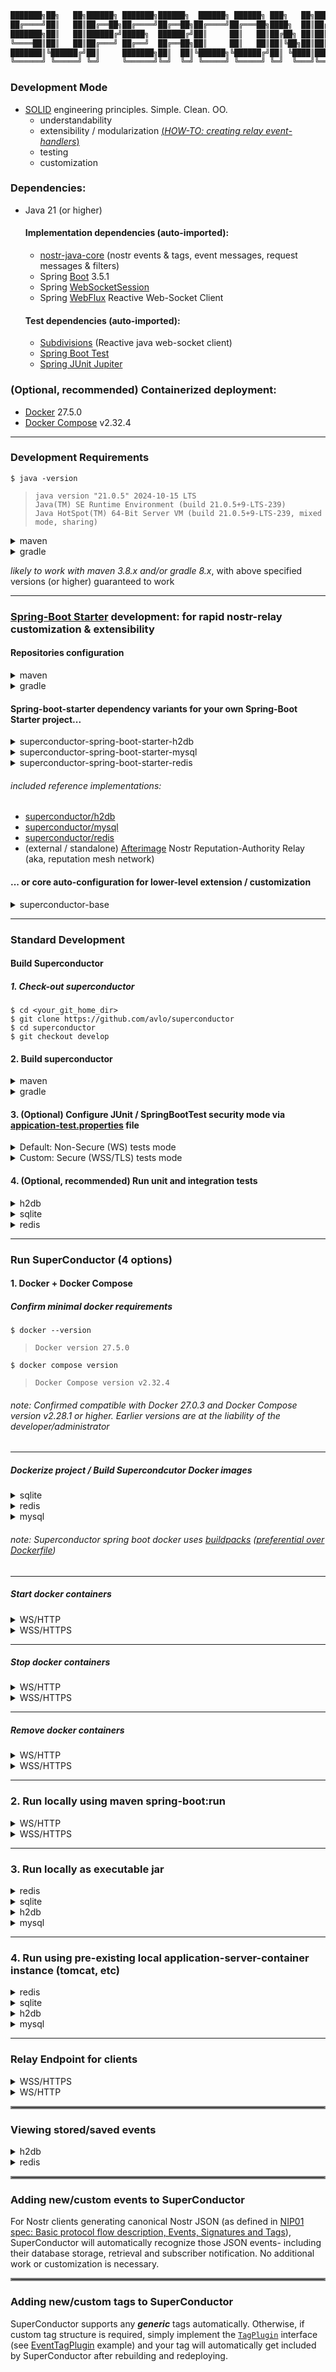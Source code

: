 ```java
███████╗██╗   ██╗██████╗ ███████╗██████╗  ██████╗ ██████╗ ███╗   ██╗██████╗ ██╗   ██╗ ██████╗████████╗ ██████╗ ██████╗
██╔════╝██║   ██║██╔══██╗██╔════╝██╔══██╗██╔════╝██╔═══██╗████╗  ██║██╔══██╗██║   ██║██╔════╝╚══██╔══╝██╔═══██╗██╔══██╗
███████╗██║   ██║██████╔╝█████╗  ██████╔╝██║     ██║   ██║██╔██╗ ██║██║  ██║██║   ██║██║        ██║   ██║   ██║██████╔╝
╚════██║██║   ██║██╔═══╝ ██╔══╝  ██╔══██╗██║     ██║   ██║██║╚██╗██║██║  ██║██║   ██║██║        ██║   ██║   ██║██╔══██╗
███████║╚██████╔╝██║     ███████╗██║  ██║╚██████╗╚██████╔╝██║ ╚████║██████╔╝╚██████╔╝╚██████╗   ██║   ╚██████╔╝██║  ██║
╚══════╝ ╚═════╝ ╚═╝     ╚══════╝╚═╝  ╚═╝ ╚═════╝ ╚═════╝ ╚═╝  ╚═══╝╚═════╝  ╚═════╝  ╚═════╝   ╚═╝    ╚═════╝ ╚═╝  ╚═╝
```

### Development Mode

- [SOLID](https://www.digitalocean.com/community/conceptual-articles/s-o-l-i-d-the-first-five-principles-of-object-oriented-design) engineering principles.  Simple.  Clean.  OO.
  - understandability
  - extensibility / modularization [(_HOW-TO: creating relay event-handlers_)](#adding-newcustom-events-to-superconductor)
  - testing
  - customization


### Dependencies:
- Java 21 (or higher)
  
  #### Implementation dependencies (auto-imported):
  - [nostr-java-core](https://github.com/avlo/nostr-java-core) (nostr events & tags, event messages, request messages & filters)
  - Spring [Boot](https://spring.io/projects/spring-boot) 3.5.1
  - Spring [WebSocketSession](https://docs.spring.io/spring-session/reference/guides/boot-websocket.html)
  - Spring [WebFlux](https://docs.spring.io/spring-framework/reference/web/webflux.html) Reactive Web-Socket Client
  #### Test dependencies (auto-imported):
  - [Subdivisions](https://github.com/avlo/subdivisions) (Reactive java web-socket client)
  - [Spring Boot Test](https://docs.spring.io/spring-boot/reference/testing/spring-boot-applications.html)
  - [Spring JUnit Jupiter](https://docs.spring.io/spring-framework/reference/testing/annotations/integration-junit-jupiter.html)

### (Optional, recommended) Containerized deployment:
- [Docker](https://hub.docker.com/_/docker) 27.5.0
- [Docker Compose](https://docs.docker.com/compose/install/) v2.32.4

----

### Development Requirements

    $ java -version

>     java version "21.0.5" 2024-10-15 LTS
>     Java(TM) SE Runtime Environment (build 21.0.5+9-LTS-239)
>     Java HotSpot(TM) 64-Bit Server VM (build 21.0.5+9-LTS-239, mixed mode, sharing)

<details><summary>maven</summary>
    <blockquote>

###### (unix)

```bash
$ ./mvnw -version

Apache Maven 3.9.9 (8e8579a9e76f7d015ee5ec7bfcdc97d260186937)
Java version: 21.0.5, vendor: Oracle Corporation
```

###### (windows)

```bash
$ ./mvnw.cmd -version

Apache Maven 3.9.9 (8e8579a9e76f7d015ee5ec7bfcdc97d260186937)
Java version: 21.0.5, vendor: Oracle Corporation
``` 

</blockquote>
</details>

<details><summary>gradle</summary>
    <blockquote>

###### (unix)

```bash
$ ./gradlew -version
------------------------------------------------------------
Gradle 8.13
------------------------------------------------------------
```

###### (windows)

```bash
$ ./gradlew.bat -version
------------------------------------------------------------
Gradle 8.13
------------------------------------------------------------
```

</blockquote>
</details>

_likely to work with maven 3.8.x and/or gradle 8.x_, with above specified versions (or higher) guaranteed to work 

----

### [Spring-Boot Starter](https://docs.spring.io/spring-boot/tutorial/first-application/index.html) development: for rapid nostr-relay customization & extensibility

#### Repositories configuration

<details><summary>maven</summary>

###### ~/.m2/settings.xml (typically)

```xml
<repositories>
  <repository>
    <id>github-superconductor</id>
    <url>https://maven.pkg.github.com/avlo/superconductor</url>
  </repository>
</repositories>
...
...
</servers>
  <server>
    <id>github-superconductor</id>
    <username>YOUR_GITHUB_USERNAME</username>
    <password>YOUR_GITHUB_ACCESS_TOKEN/PASSWORD</password>
  </server>
</servers>
```
</details>

<details><summary>gradle</summary>

###### build.gradle (typically)

```groovy
repositories {
    maven {
        url = uri("https://maven.pkg.github.com/avlo/superconductor")
    }
}
```
</details>

#### Spring-boot-starter dependency variants for your own Spring-Boot Starter project...

<details><summary>superconductor-spring-boot-starter-h2db</summary>
    <blockquote>
        <details><summary>maven</summary>
            <blockquote>

###### pom.xml
```xml
<dependency>
  <groupId>com.prosilion.superconductor</groupId>
  <artifactId>superconductor-spring-boot-starter-h2db</artifactId>
  <version>1.16.0</version>
</dependency>
```
</blockquote>            
        </details>
    </blockquote>
    <blockquote>
        <details><summary>gradle</summary>
            <blockquote>

###### build.gradle
```groovy
implementation 'com.prosilion.superconductor:superconductor-spring-boot-starter-h2db:' + 1.16.0
```
</blockquote>            
        </details>
    </blockquote>
</details>
<details><summary>superconductor-spring-boot-starter-mysql</summary>
    <blockquote>
        <details><summary>maven</summary>
            <blockquote>

###### pom.xml
```xml
<dependency>
  <groupId>com.prosilion.superconductor</groupId>
  <artifactId>superconductor-spring-boot-starter-mysql</artifactId>
  <version>1.16.0</version>
</dependency>
```
</blockquote>            
        </details>
    </blockquote>
    <blockquote>
        <details><summary>gradle</summary>
            <blockquote>

###### build.gradle
```groovy
implementation 'com.prosilion.superconductor:superconductor-spring-boot-starter-mysql:' + 1.16.0
```
</blockquote>            
        </details>
    </blockquote>
</details>
<details><summary>superconductor-spring-boot-starter-redis</summary>
    <blockquote>
        <details><summary>maven</summary>
            <blockquote>

###### pom.xml
```xml
<dependency>
  <groupId>com.prosilion.superconductor</groupId>
  <artifactId>superconductor-spring-boot-starter-redis</artifactId>
  <version>1.16.0</version>
</dependency>
```
</blockquote>            
        </details>
    </blockquote>
    <blockquote>
        <details><summary>gradle</summary>
            <blockquote>

###### build.gradle
```groovy
implementation 'com.prosilion.superconductor:superconductor-spring-boot-starter-redis:' + 1.16.0
```
</blockquote>            
        </details>
    </blockquote>
</details>

###### included reference implementations:
- [superconductor/h2db](superconductor/h2db)
- [superconductor/mysql](superconductor/mysql)
- [superconductor/redis](superconductor/redis)
- (external / standalone) [Afterimage](https://github.com/avlo/afterimage) Nostr Reputation-Authority Relay (aka, reputation mesh network)

#### ... or core auto-configuration for lower-level extension / customization

<details><summary>superconductor-base</summary>
    <blockquote>
        <details><summary>maven</summary>
            <blockquote>

###### pom.xml
```xml
<dependency>
  <groupId>com.prosilion.superconductor</groupId>
  <artifactId>superconductor-base</artifactId>
  <version>1.16.0</version>
</dependency>
```
</blockquote>            
        </details>
    </blockquote>
    <blockquote>
        <details><summary>gradle</summary>
            <blockquote>

###### build.gradle
```groovy
implementation 'com.prosilion.superconductor:superconductor-base:' + 1.16.0
```
</blockquote>            
        </details>
    </blockquote>
</details>

----

### Standard Development
#### Build Superconductor 
##### 1. Check-out superconductor

    $ cd <your_git_home_dir>
    $ git clone https://github.com/avlo/superconductor
    $ cd superconductor
    $ git checkout develop

#### 2.  Build superconductor
<details>
  <summary>maven</summary>  

      $ cd <your_git_home_dir>
      $ cd superconductor

    (unix)
      $ ./mvnw clean compile

    (windows)
      $ ./mvnw.cmd clean compile
</details>

<details>
  <summary>gradle</summary>

      $ cd <your_git_home_dir>
      $ cd superconductor

    (unix)
      $ ./gradlew clean build

    (windows)
      $ ./gradlew.bat clean build
</details>

#### 3. (Optional) Configure JUnit / SpringBootTest security mode via [appication-test.properties](src/test/resources/application-test.properties) file
<details>
  <summary>Default: Non-Secure (WS) tests mode</summary>

    # ws autoconfigure
    # security test (ws) disabled ('false') by default.
    server.ssl.enabled=false                                           <--------  "false" for ws/non-secure
    # ...
    superconductor.relay.url=ws://localhost:5555                       <--------  "ws" protocol for ws/non-secure
</details>
<details>
  <summary>Custom: Secure (WSS/TLS) tests mode</summary>

    # wss autoconfigure
    # to enable secure tests (wss), change below value to 'true' and...
    server.ssl.enabled=true                                            <--------  "true" for wss/secure
    # ...also for secure (wss), change below value to 'wss'...
    superconductor.relay.url=wss://localhost:5555                      <--------  "wss" protocol for wss/secure

Configure SuperConductor run-time security, 3 options:

| SecurityLevel | Specification                                                        | Details                                                                                                                                                                                                                                                                                                                                                                                 |
  |---------------|----------------------------------------------------------------------|-----------------------------------------------------------------------------------------------------------------------------------------------------------------------------------------------------------------------------------------------------------------------------------------------------------------------------------------------------------------------------------------|
| Highest       | SSL Certificate WSS/HTTPS<br>(industry standard secure encrypted)    | 1. [Obtain](https://www.websitebuilderexpert.com/building-websites/how-to-get-an-ssl-certificate/) an SSL certificate.<br>2. [Install](https://www.baeldung.com/java-import-cer-certificate-into-keystore) the certificate<br>3. Enable [SSL configuration options](src/main/resources/application-local_wss.properties?plain=1#L6,8,L11-L15) in application-local_wss/dev_wss.properties file. |
| Medium        | Self-Signed Certificate WSS/HTTPS (locally created secure encrypted) | 1. Create a [Self-Signed Certificate](https://www.baeldung.com/openssl-self-signed-cert).<br>2. [Install](https://www.baeldung.com/java-import-cer-certificate-into-keystore) the certificate<br>3. Enable [SSL configuration options](src/main/resources/application-local_wss.properties?plain=1#L6,8,L11-L15) in application-local_wss/dev_wss.properties file.                      |
| None/Default  | WS/HTTP<br>non-secure / non-encrypted                                | Security-related configuration(s) not required                                                                                                                                                                                                                                                                                                                                          |  

</details>

#### 4. (Optional, recommended) Run unit and integration tests

<details><summary>h2db</summary>
    <blockquote>
        <details><summary>maven</summary>
            <blockquote>
                <details><summary>unix</summary>
                    <blockquote>
<blockquote>

```bash
$ ./mvnw verify -f superconductor/h2db/pom.xml
```
</blockquote>
                    </blockquote>
                </details>
                <details><summary>windows</summary>
                    <blockquote>
<blockquote>

```bash
$ ./mvnw.cmd verify -f superconductor/h2db/pom.xml
```
</blockquote>
                    </blockquote>
                </details>
            </blockquote>
        </details>
        <details><summary>gradle</summary>
            <blockquote>
                <details><summary>unix</summary>
                    <blockquote>
<blockquote>

```bash
$ ./gradlew :superconductor-app-h2db:test :superconductor-app-h2db:check --rerun-tasks
```
</blockquote>
                    </blockquote>
                </details>
                <details><summary>windows</summary>
                    <blockquote>
<blockquote>

```bash
$ ./gradlew.bat :superconductor-app-h2db:test :superconductor-app-h2db:check --rerun-tasks
```
</blockquote>
                    </blockquote>
                </details>
            </blockquote>
        </details>
    </blockquote>
</details>
<details><summary>sqlite</summary>
    <blockquote>
        <details><summary>maven</summary>
            <blockquote>
                <details><summary>unix</summary>
                    <blockquote>
<blockquote>

```bash
$ ./mvnw verify -f superconductor/sqlite/pom.xml
```
</blockquote>
                    </blockquote>
                </details>
                <details><summary>windows</summary>
                    <blockquote>
<blockquote>

```bash
$ ./mvnw.cmd verify -f superconductor/sqlite/pom.xml
```
</blockquote>
                    </blockquote>
                </details>
            </blockquote>
        </details>
        <details><summary>gradle</summary>
            <blockquote>
                <details><summary>unix</summary>
                    <blockquote>
<blockquote>

```bash
$ ./gradlew :superconductor-app-sqlite:test :superconductor-app-sqlite:check --rerun-tasks
```
</blockquote>
                    </blockquote>
                </details>
                <details><summary>windows</summary>
                    <blockquote>
<blockquote>

```bash
$ ./gradlew.bat :superconductor-app-sqlite:test :superconductor-app-sqlite:check --rerun-tasks
```
</blockquote>
                    </blockquote>
                </details>
            </blockquote>
        </details>
    </blockquote>
</details>
<details><summary>redis</summary>
    <blockquote>
        <details><summary>maven</summary>
            <blockquote>
                <details><summary>unix</summary>
                    <blockquote>
                        <blockquote>

###### (redis tests require a redis docker image)
```bash
$ ./mvnw -N wrapper:wrapper
$ ./mvnw spring-boot:build-image -f superconductor/redis/pom.xml -Pdev_ws -Dmaven.test.skip=true
```
</blockquote>

<blockquote>

###### (start redis docker container)
```bash
$ docker compose -f superconductor/redis/docker-compose-local_ws.yml up
```
</blockquote>
<blockquote>

###### (run tests)
```bash
$ ./mvnw verify -f superconductor/redis/pom.xml
```
</blockquote>

<blockquote>

###### (stop redis docker container)
```bash
$ docker compose -f superconductor/redis/docker-compose-local_ws.yml stop
```
</blockquote>
                    </blockquote>
                </details>
                <details><summary>windows</summary>
                    <blockquote>
<blockquote>

###### (redis tests require a redis docker image)
```bash
$ ./mvnw.cmd -N wrapper:wrapper
$ ./mvnw.cmd spring-boot:build-image -f superconductor/redis/pom.xml -Pdev_ws -Dmaven.test.skip=true
```
</blockquote>
<blockquote>

###### (start redis docker container)
```bash
$ docker compose -f superconductor/redis/docker-compose-local_ws.yml up
```
</blockquote>
<blockquote>

###### (run tests)
```bash
$ ./mvnw.cmd verify -f superconductor/redis/pom.xml
```
</blockquote>

<blockquote>

###### (stop redis docker container)
```bash
$ docker compose -f superconductor/redis/docker-compose-local_ws.yml stop
```
</blockquote>
                    </blockquote>
                </details>
            </blockquote>
        </details>
        <details><summary>gradle</summary>
            <blockquote>
                <details><summary>unix</summary>
                    <blockquote>

###### (redis tests require a redis docker image)
```bash
$ ./mvnw -N wrapper:wrapper
$ ./mvnw spring-boot:build-image -f superconductor/redis/pom.xml -Pdev_ws -Dmaven.test.skip=true
```
</blockquote>
<blockquote>

###### (start redis docker container)
```bash
$ docker compose -f superconductor/redis/docker-compose-local_ws.yml up
```
</blockquote>
<blockquote>

###### (run tests)
```bash
$ ./gradlew :superconductor-app-redis:test :superconductor-app-redis:check --rerun-tasks
```
</blockquote>

<blockquote>

###### (stop redis docker container)
```bash
$ docker compose -f superconductor/redis/docker-compose-local_ws.yml stop
```
</blockquote>

</details>
                <details><summary>windows</summary>
                    <blockquote>

<blockquote>

###### (redis tests require a redis docker image)
```bash
$ ./mvnw.cmd -N wrapper:wrapper
$ ./mvnw.cmd spring-boot:build-image -f superconductor/redis/pom.xml -Pdev_ws -Dmaven.test.skip=true
```
</blockquote>
<blockquote>

###### (start redis docker container)
```bash
$ docker compose -f superconductor/redis/docker-compose-local_ws.yml up
```
</blockquote>
<blockquote>

###### (run tests)
```bash
$ ./gradlew.bat :superconductor-app-redis:test :superconductor-app-redis:check --rerun-tasks
```
</blockquote>

<blockquote>

###### (stop redis docker container)
```bash
$ docker compose -f superconductor/redis/docker-compose-local_ws.yml stop
```
</blockquote>
                    </blockquote>
                </details>
            </blockquote>
        </details>
    </blockquote>
</details>

----

### Run SuperConductor (4 options)

#### 1.  Docker + Docker Compose
##### Confirm minimal docker requirements
    $ docker --version
>     Docker version 27.5.0
    $ docker compose version
>     Docker Compose version v2.32.4

###### _note: Confirmed compatible with Docker 27.0.3 and Docker Compose version v2.28.1 or higher.  Earlier versions are at the liability of the developer/administrator_

----

##### Dockerize project / Build Supercondcutor Docker images

<details><summary>sqlite</summary>
    <blockquote>
        <details><summary>unix</summary>
            <blockquote>

    $ ./mvnw clean install -Dmaven.test.skip=true
    $ ./mvnw -N wrapper:wrapper
    $ ./mvnw spring-boot:build-image -f superconductor/sqlite/pom.xml -Pdev_ws -Dmaven.test.skip=true
</blockquote>
        </details>
        <details><summary>windows</summary>
            <blockquote>

    $ ./mvnw.cmd clean install -Dmaven.test.skip=true
    $ ./mvnw.cmd -N wrapper:wrapper
    $ ./mvnw.cmd spring-boot:build-image -f superconductor/sqlite/pom.xml -Pdev_ws -Dmaven.test.skip=true
</blockquote>
        </details>
    </blockquote>
</details>
<details><summary>redis</summary>
    <blockquote>
        <details><summary>unix</summary>
            <blockquote>

    $ ./mvnw clean install -Dmaven.test.skip=true
    $ ./mvnw -N wrapper:wrapper
    $ ./mvnw spring-boot:build-image -f superconductor/redis/pom.xml -Pdev_ws -Dmaven.test.skip=true
</blockquote>
        </details>
        <details><summary>windows</summary>
            <blockquote>

    $ ./mvnw.cmd clean install -Dmaven.test.skip=true
    $ ./mvnw.cmd -N wrapper:wrapper
    $ ./mvnw.cmd spring-boot:build-image -f superconductor/redis/pom.xml -Pdev_ws -Dmaven.test.skip=true
</blockquote>
        </details>
    </blockquote>
</details>

<details><summary>mysql</summary>
    <blockquote>
        <details><summary>unix</summary>
            <blockquote>

    $ ./mvnw clean install -Dmaven.test.skip=true
    $ ./mvnw -N wrapper:wrapper
    $ ./mvnw spring-boot:build-image -f superconductor/mysql/pom.xml -Pdev_ws -Dmaven.test.skip=true
</blockquote>
        </details>
        <details><summary>windows</summary>
            <blockquote>

    $ ./mvnw.cmd clean install -Dmaven.test.skip=true
    $ ./mvnw.cmd -N wrapper:wrapper
    $ ./mvnw.cmd spring-boot:build-image -f superconductor/mysql/pom.xml -Pdev_ws -Dmaven.test.skip=true
</blockquote>
        </details>
    </blockquote>
</details>

###### _note: Superconductor spring boot docker uses [buildpacks](https://buildpacks.io/) ([preferential over Dockerfile](https://reflectoring.io/spring-boot-docker/))_

----

##### Start docker containers

<details><summary>WS/HTTP</summary>
    <blockquote>
        <details><summary>sqlite</summary>
            <blockquote>

###### run without logging:

    $ docker compose -f superconductor/sqlite/docker-compose-dev_ws.yml up 

###### run with container logging displayed to console:

    $ docker compose -f superconductor/sqlite/docker-compose-dev_ws.yml up --abort-on-container-failure --attach-dependencies

###### run with docker logging displayed to console:

    $ docker compose -f superconductor/sqlite/docker-compose-dev_ws.yml up -d && dcls | grep 'superconductor-app-sqlite' | awk '{print $1}' | xargs docker logs -f
</blockquote>
        </details>
        <details><summary>redis</summary>
            <blockquote>

###### run without logging:

    $ docker compose -f superconductor/redis/docker-compose-dev_ws.yml up 

###### run with container logging displayed to console:

    $ docker compose -f superconductor/redis/docker-compose-dev_ws.yml up --abort-on-container-failure --attach-dependencies

###### run with docker logging displayed to console:

    $ docker compose -f superconductor/redis/docker-compose-dev_ws.yml up -d && dcls | grep 'superconductor-app-redis' | awk '{print $1}' | xargs docker logs -f
</blockquote>
        </details>
        <details><summary>mysql</summary>
            <blockquote>

###### run without logging:

    $ docker compose -f superconductor/mysql/docker-compose-dev_ws.yml up 

###### run with container logging displayed to console:

    $ docker compose -f superconductor/mysql/docker-compose-dev_ws.yml up --abort-on-container-failure --attach-dependencies

###### run with docker logging displayed to console:

    $ docker compose -f superconductor/mysql/docker-compose-dev_ws.yml up -d && dcls | grep 'superconductor-app-mysql' | awk '{print $1}' | xargs docker logs -f

</blockquote>
        </details>
    </blockquote>
</details>

<details><summary>WSS/HTTPS</summary>
    <blockquote>

###### (*optionally edit [superconductor/docker-compose-dev_wss.yml](superconductor/docker-compose-dev_wss.yml?plain=1#L10,L32,L36-L37) parameters as applicable.*)
</blockquote>
    <blockquote>
        <details><summary>sqlite</summary>
            <blockquote>

###### run without logging:

    $ docker compose -f superconductor/sqlite/docker-compose-dev_wss.yml up 

###### run with container logging displayed to console:

    $ docker compose -f superconductor/sqlite/docker-compose-dev_wss.yml up --abort-on-container-failure --attach-dependencies

###### run with docker logging displayed to console:

    $ docker compose -f superconductor/sqlite/docker-compose-dev_wss.yml up -d && dcls | grep 'superconductor-app-sqlite' | awk '{print $1}' | xargs docker logs -f
</blockquote>
        </details>
        <details><summary>redis</summary>
            <blockquote>

###### run without logging:

    $ docker compose -f superconductor/redis/docker-compose-dev_wss.yml up 

###### run with container logging displayed to console:

    $ docker compose -f superconductor/redis/docker-compose-dev_wss.yml up --abort-on-container-failure --attach-dependencies

###### run with docker logging displayed to console:

    $ docker compose -f superconductor/redis/docker-compose-dev_wss.yml up -d && dcls | grep 'superconductor-app-redis' | awk '{print $1}' | xargs docker logs -f
</blockquote>
        </details>
        <details><summary>mysql</summary>
            <blockquote>

###### run without logging:

    $ docker compose -f superconductor/mysql/docker-compose-dev_wss.yml up 

###### run with container logging displayed to console:

    $ docker compose -f superconductor/mysql/docker-compose-dev_wss.yml up --abort-on-container-failure --attach-dependencies

###### run with docker logging displayed to console:

    $ docker compose -f superconductor/mysql/docker-compose-dev_wss.yml up -d && dcls | grep 'superconductor-app-mysql' | awk '{print $1}' | xargs docker logs -f

</blockquote>
        </details>
    </blockquote>
</details>

----

##### Stop docker containers

<details><summary>WS/HTTP</summary>
    <blockquote>
        <details><summary>sqlite</summary>
            <blockquote>

    $ docker compose -f superconductor/sqlite/docker-compose-dev_ws.yml stop 
</blockquote>
        </details>
        <details><summary>redis</summary>
            <blockquote>

    $ docker compose -f superconductor/redis/docker-compose-dev_ws.yml stop 
</blockquote>
        </details>
        <details><summary>mysql</summary>
            <blockquote>

    $ docker compose -f superconductor/mysql/docker-compose-dev_ws.yml stop 
</blockquote>
        </details>
    </blockquote>
</details>

<details><summary>WSS/HTTPS</summary>
    <blockquote>
        <details><summary>sqlite</summary>
            <blockquote>

    $ docker compose -f superconductor/sqlite/docker-compose-dev_wss.yml stop 
</blockquote>
        </details>
        <details><summary>redis</summary>
            <blockquote>

    $ docker compose -f superconductor/redis/docker-compose-dev_wss.yml stop 
</blockquote>
        </details>
        <details><summary>mysql</summary>
            <blockquote>

    $ docker compose -f superconductor/mysql/docker-compose-dev_wss.yml stop 
</blockquote>
        </details>
    </blockquote>
</details>

----  

##### Remove docker containers

<details><summary>WS/HTTP</summary>
    <blockquote>
        <details><summary>sqlite</summary>
            <blockquote>

    $ docker compose -f superconductor/sqlite/docker-compose-dev_ws.yml down --remove-orphans
</blockquote>
        </details>
        <details><summary>redis</summary>
            <blockquote>

    $ docker compose -f superconductor/redis/docker-compose-dev_ws.yml down --remove-orphans
</blockquote>
        </details>
        <details><summary>mysql</summary>
            <blockquote>

    $ docker compose -f superconductor/mysql/docker-compose-dev_ws.yml down --remove-orphans

</blockquote>
        </details>
    </blockquote>
</details>

<details><summary>WSS/HTTPS</summary>
    <blockquote>
        <details><summary>sqlite</summary>
            <blockquote>

    $ docker compose -f superconductor/sqlite/docker-compose-dev_wss.yml down --remove-orphans
</blockquote>
        </details>
        <details><summary>redis</summary>
            <blockquote>

    $ docker compose -f superconductor/redis/docker-compose-dev_wss.yml down --remove-orphans
</blockquote>
        </details>
        <details><summary>mysql</summary>
            <blockquote>

    $ docker compose -f superconductor/mysql/docker-compose-dev_wss.yml down --remove-orphans

</blockquote>
        </details>
    </blockquote>
</details>  

----

### 2.  Run locally using maven spring-boot:run

<details><summary>WS/HTTP</summary>
    <blockquote>
        <details><summary>sqlite</summary>
            <blockquote>
                <details><summary>maven</summary>
                    <blockquote>
                        <details><summary>unix</summary>
                            <blockquote>

<blockquote>

```bash
$ ./mvnw spring-boot:run -f superconductor/sqlite/pom.xml -P local_ws -Dspring-boot.run.arguments="--server.port=5555 --superconductor.relay.url=ws://localhost:5555"
```
</blockquote>
</blockquote>
                        </details>
                        <details><summary>windows</summary>
                            <blockquote>

<blockquote>

```bash
$ ./mvnw.cmd spring-boot:run -f superconductor/sqlite/pom.xml -P local_ws -Dspring-boot.run.arguments="--server.port=5555 --superconductor.relay.url=ws://localhost:5555"
```
</blockquote>
</blockquote>
                        </details>
                    </blockquote>
                </details>
                <details><summary>gradle</summary>
                    <blockquote>
                        <details><summary>unix</summary>
                            <blockquote>

<blockquote>

```bash
$ ./gradlew superconductor-app-sqlite:bootRunLocalws -Pserver.port=5555 -Psuperconductor.relay.url=ws://localhost:5555
```
</blockquote>
</blockquote>
                        </details>
                        <details><summary>windows</summary>
                            <blockquote>

<blockquote>

```bash
$ ./gradlew.bat superconductor-app-sqlite:bootRunLocalws -Pserver.port=5555 -Psuperconductor.relay.url=ws://localhost:5555
```
</blockquote>
</blockquote>
                        </details>
                    </blockquote>
                </details>
            </blockquote>
        </details>
        <details><summary>h2db</summary>
            <blockquote>
                <details><summary>maven</summary>
                    <blockquote>
                        <details><summary>unix</summary>
                            <blockquote>

<blockquote>

```bash
$ ./mvnw spring-boot:run -f superconductor/h2db/pom.xml -P local_ws -Dspring-boot.run.arguments="--server.port=5555 --superconductor.relay.url=ws://localhost:5555"
```
</blockquote>
</blockquote>
                        </details>
                        <details><summary>windows</summary>
                            <blockquote>

<blockquote>

```bash
$ ./mvnw.cmd spring-boot:run -f superconductor/h2db/pom.xml -P local_ws -Dspring-boot.run.arguments="--server.port=5555 --superconductor.relay.url=ws://localhost:5555"
```
</blockquote>
</blockquote>
                        </details>
                    </blockquote>
                </details>
                <details><summary>gradle</summary>
                    <blockquote>
                        <details><summary>unix</summary>
                            <blockquote>

<blockquote>

```bash
$ ./gradlew superconductor-app-h2db:bootRunLocalws -Pserver.port=5555 -Psuperconductor.relay.url=ws://localhost:5555
```
</blockquote>
</blockquote>
                        </details>
                        <details><summary>windows</summary>
                            <blockquote>

<blockquote>

```bash
$ ./gradlew.bat superconductor-app-h2db:bootRunLocalws -Pserver.port=5555 -Psuperconductor.relay.url=ws://localhost:5555
```
</blockquote>
</blockquote>
                        </details>
                    </blockquote>
                </details>
            </blockquote>
        </details>
        <details><summary>redis</summary>
            <blockquote>
                <details><summary>maven</summary>
                    <blockquote>
                        <details><summary>unix</summary>
                            <blockquote>

<blockquote>

```bash
(start redis docker container)
$ docker compose -f superconductor/redis/docker-compose-local_ws.yml up -d && dcls | grep 'superconductor-db-redis-local' | awk '{print $1}' | xargs docker logs -f

(start superconductor redis)
$ ./mvnw spring-boot:run -f superconductor/redis/pom.xml -P local_ws -Dspring-boot.run.arguments="--server.port=5555 --superconductor.relay.url=ws://localhost:5555"

(stop redis docker container)
$ docker compose -f superconductor/redis/docker-compose-local_ws.yml stop && docker compose -f superconductor/redis/docker-compose-local_ws.yml down --remove-orphans
```
</blockquote>
</blockquote>
                        </details>
                        <details><summary>windows</summary>
                            <blockquote>

<blockquote>

```bash
(start redis docker container)
$ docker compose -f superconductor/redis/docker-compose-local_ws.yml up -d

(start superconductor redis)
$ ./mvnw.cmd spring-boot:run -f superconductor/redis/pom.xml -P local_ws -Dspring-boot.run.arguments="--server.port=5555 --superconductor.relay.url=ws://localhost:5555"

(stop redis docker container) 
$ docker compose -f superconductor/redis/docker-compose-local_ws.yml stop
$ docker compose -f superconductor/redis/docker-compose-local_ws.yml down --remove-orphans
```
</blockquote>
</blockquote>
                        </details>
                    </blockquote>
                </details>
                <details><summary>gradle</summary>
                    <blockquote>
                        <details><summary>unix</summary>
                            <blockquote>

<blockquote>

```bash
(start redis docker container)
$ docker compose -f superconductor/redis/docker-compose-local_ws.yml up -d && dcls | grep 'superconductor-db-redis-local' | awk '{print $1}' | xargs docker logs -f

(start superconductor redis)
$ ./gradlew superconductor-app-redis:bootRunLocalws -Pserver.port=5555 -Psuperconductor.relay.url=ws://localhost:5555

(stop redis docker container)
$ docker compose -f superconductor/redis/docker-compose-local_ws.yml stop && docker compose -f superconductor/redis/docker-compose-local_ws.yml down --remove-orphans
```
</blockquote>
</blockquote>
                        </details>
                        <details><summary>windows</summary>
                            <blockquote>

<blockquote>

```bash
(start redis docker container)
$ docker compose -f superconductor/redis/docker-compose-local_ws.yml up -d

(start superconductor redis)
$ ./gradlew.bat superconductor-app-redis:bootRunLocalws -Pserver.port=5555 -Psuperconductor.relay.url=ws://localhost:5555

(stop redis docker container) 
$ docker compose -f superconductor/redis/docker-compose-local_ws.yml stop
$ docker compose -f superconductor/redis/docker-compose-local_ws.yml down --remove-orphans
```
</blockquote>
</blockquote>
                        </details>
                    </blockquote>
                </details>
            </blockquote>
        </details>
    </blockquote>

###### _note: MySql does not have local mode, only dev (see above section [Start docker containers](#start-docker-containers))_
</details>

<details><summary>WSS/HTTPS</summary>
    <blockquote>
        <details><summary>h2db</summary>
            <blockquote>
                <details><summary>maven</summary>
                    <blockquote>
                        <details><summary>unix</summary>
                            <blockquote>

<blockquote>

```bash
$ ./mvnw spring-boot:run -f superconductor/h2db/pom.xml -P local_wss -Dspring-boot.run.arguments="--server.port=5555 --superconductor.relay.url=wss://localhost:5555"
```
</blockquote>
</blockquote>
                        </details>
                        <details><summary>windows</summary>
                            <blockquote>

<blockquote>

```bash
$ ./mvnw.cmd spring-boot:run -f superconductor/h2db/pom.xml -P local_wss -Dspring-boot.run.arguments="--server.port=5555 --superconductor.relay.url=wss://localhost:5555"
```
</blockquote>
</blockquote>
                        </details>
                    </blockquote>
                </details>
                <details><summary>gradle</summary>
                    <blockquote>
                        <details><summary>unix</summary>
                            <blockquote>

<blockquote>

```bash
$ ./gradlew superconductor-app-h2db:bootRunLocalWss -Pserver.port=5555 -Psuperconductor.relay.url=wss://localhost:5555
```
</blockquote>
</blockquote>
                        </details>
                        <details><summary>windows</summary>
                            <blockquote>

<blockquote>

```bash
$ ./gradlew.bat superconductor-app-h2db:bootRunLocalWss -Pserver.port=5555 -Psuperconductor.relay.url=wss://localhost:5555
```
</blockquote>
</blockquote>
                        </details>
                    </blockquote>
                </details>
            </blockquote>
        </details>
        <details><summary>redis</summary>
            <blockquote>
                <details><summary>maven</summary>
                    <blockquote>
                        <details><summary>unix</summary>
                            <blockquote>

<blockquote>

```bash
(start redis docker container)
$ docker compose -f superconductor/redis/docker-compose-local_wss.yml up -d && dcls | grep 'superconductor-redis' | awk '{print $1}' | xargs docker logs -f

(start superconductor redis)
$ ./mvnw spring-boot:run -f superconductor/redis/pom.xml -P local_wss -Dspring-boot.run.arguments="--server.port=5555 --superconductor.relay.url=wss://localhost:5555"

(stop redis docker container)
$ docker compose -f superconductor/redis/docker-compose-local_wss.yml stop && docker compose -f superconductor/redis/docker-compose-local_wss.yml down --remove-orphans
```
</blockquote>
</blockquote>
                        </details>
                        <details><summary>windows</summary>
                            <blockquote>

<blockquote>

```bash
(start redis docker container)
$ docker compose -f superconductor/redis/docker-compose-local_wss.yml up -d

(start superconductor redis)
$ ./mvnw.cmd spring-boot:run -f superconductor/redis/pom.xml -P local_wss -Dspring-boot.run.arguments="--server.port=5555 --superconductor.relay.url=wss://localhost:5555"

(stop redis docker container) 
$ docker compose -f superconductor/redis/docker-compose-local_wss.yml stop
$ docker compose -f superconductor/redis/docker-compose-local_wss.yml down --remove-orphans
```
</blockquote>
</blockquote>
                        </details>
                    </blockquote>
                </details>
                <details><summary>gradle</summary>
                    <blockquote>
                        <details><summary>unix</summary>
                            <blockquote>

<blockquote>

```bash
(start redis docker container)
$ docker compose -f superconductor/redis/docker-compose-local_wss.yml up -d && dcls | grep 'superconductor-redis' | awk '{print $1}' | xargs docker logs -f

(start superconductor redis)
$ ./gradlew superconductor-app-redis:bootRunLocalWss -Pserver.port=5555 -Psuperconductor.relay.url=wss://localhost:5555

(stop redis docker container)
$ docker compose -f superconductor/redis/docker-compose-local_wss.yml stop && docker compose -f superconductor/redis/docker-compose-local_wss.yml down --remove-orphans
```
</blockquote>
</blockquote>
                        </details>
                        <details><summary>windows</summary>
                            <blockquote>

<blockquote>

```bash
(start redis docker container)
$ docker compose -f superconductor/redis/docker-compose-local_wss.yml up -d && dcls | grep 'superconductor-redis' | awk '{print $1}' | xargs docker logs -f

(start superconductor redis)
$ ./gradlew.bat superconductor-app-redis:bootRunLocalWss -Pserver.port=5555 -Psuperconductor.relay.url=wss://localhost:5555

(stop redis docker container) 
$ docker compose -f superconductor/redis/docker-compose-local_wss.yml stop
$ docker compose -f superconductor/redis/docker-compose-local_wss.yml down --remove-orphans
```
</blockquote>
</blockquote>
                        </details>
                    </blockquote>
                </details>
            </blockquote>
        </details>
    </blockquote>

###### _note: MySql does not have local mode, only dev (see above section [Start docker containers](#start-docker-containers))_
</details>

----

### 3.  Run locally as executable jar

<details><summary>redis</summary>
    <blockquote>
        <details><summary>unix</summary>
            <blockquote>

###### first, start redis docker container as per section [2. Run locally using maven spring-boot:run](#2--run-locally-using-maven-spring-bootrun), then:
```bash
  $ cd <your_git_home_dir>/superconductor
  $ ./mvnw package spring-boot:repackage -f superconductor/redis/pom.xml -Plocal_ws -Dmaven.test.skip=true
  $ java -jar -Dspring.profiles.active=local_ws superconductor/redis/target/superconductor-app-redis-1.16.0.war
```
</blockquote>
        </details>
        <details><summary>microsoft</summary>
            <blockquote>

###### first, start redis docker container as per section [2. Run locally using maven spring-boot:run](#2--run-locally-using-maven-spring-bootrun), then:
```bash
  $ cd <your_git_home_dir>/superconductor
  $ ./mvnw.cmd package spring-boot:repackage -f superconductor/redis/pom.xml -Plocal_ws -Dmaven.test.skip=true
  $ java -jar -Dspring.profiles.active=local_ws superconductor/redis/target/superconductor-app-redis-1.16.0.war
```
</blockquote>
        </details>
    </blockquote>
</details>
<details><summary>sqlite</summary>
    <blockquote>
        <details><summary>unix</summary>
            <blockquote>

```bash
  $ cd <your_git_home_dir>/superconductor
  $ ./mvnw package spring-boot:repackage -f superconductor/sqlite/pom.xml -Plocal_ws -Dmaven.test.skip=true
  $ java -jar -Dspring.profiles.active=local_ws superconductor/sqlite/target/superconductor-app-sqlite-1.16.0.war
```
</blockquote>
        </details>
        <details><summary>microsoft</summary>
            <blockquote>

###### first, start sqlite docker container as per section [2. Run locally using maven spring-boot:run](#2--run-locally-using-maven-spring-bootrun), then:
```bash
  $ cd <your_git_home_dir>/superconductor
  $ ./mvnw.cmd package spring-boot:repackage -f superconductor/sqlite/pom.xml -Plocal_ws -Dmaven.test.skip=true
  $ java -jar -Dspring.profiles.active=local_ws superconductor/sqlite/target/superconductor-app-sqlite-1.16.0.war
```
</blockquote>
        </details>
    </blockquote>
</details>
<details><summary>h2db</summary>
    <blockquote>
        <details><summary>unix</summary>
            <blockquote>

```bash
  $ cd <your_git_home_dir>/superconductor
  $ ./mvnw package spring-boot:repackage -f superconductor/h2db/pom.xml -Plocal_ws -Dmaven.test.skip=true
  $ java -jar -Dspring.profiles.active=local_ws superconductor/h2db/target/superconductor-app-h2db-1.16.0.war
```
</blockquote>
        </details>
        <details><summary>microsoft</summary>
            <blockquote>

```bash
  $ cd <your_git_home_dir>/superconductor
  $ ./mvnw.cmd package spring-boot:repackage -f superconductor/h2db/pom.xml -Plocal_ws -Dmaven.test.skip=true
  $ java -jar -Dspring.profiles.active=local_ws superconductor/h2db/target/superconductor-app-h2db-1.16.0.war
```
</blockquote>
        </details>
    </blockquote>
</details>

<details><summary>mysql</summary>

###### _MySql does not have local mode, only dev (see above section [Start docker containers](#start-docker-containers))_
</details>

----

### 4.  Run using pre-existing local application-server-container instance (tomcat, etc)
<details>
  <summary>redis</summary>

```bash
  $ cp <your_git_home_dir>/superconductor/superconductor/redis/target/superconductor-app-redis-1.16.0.war <your_container/instance/deployment_directory>
```
</details>
<details>
  <summary>sqlite</summary>

```bash
  $ cp <your_git_home_dir>/superconductor/superconductor/sqlite/target/superconductor-app-sqlite-1.16.0.war <your_container/instance/deployment_directory>
```
</details>
<details>
  <summary>h2db</summary>

```bash
  $ cp <your_git_home_dir>/superconductor/superconductor/h2db/target/superconductor-app-h2db-1.16.0.war <your_container/instance/deployment_directory>
```
</details>
<details>
  <summary>mysql</summary>

```bash
  $ cp <your_git_home_dir>/superconductor/superconductor/mysql/target/superconductor-app-mysql-1.16.0.war <your_container/instance/deployment_directory>
```
</details>

----

### Relay Endpoint for clients

<details>
  <summary>WSS/HTTPS</summary>

    wss://localhost:5555
</details> 

<details>
  <summary>WS/HTTP</summary>  

    ws://localhost:5555
</details>

<hr style="border:2px solid grey">

### Viewing stored/saved events 

<details>
  <summary>h2db</summary>

#### H2 DB console (local non-docker development mode): ##

    http://localhost:5555/h2-console/

*user: h2dbuser  
*password: h2dbuserpass

Display all framework table contents (case-sensitive quoted fields/tables when querying):

    --select id, pub_key, session_id, challenge from auth;
    select id, event_id_string, kind, created_at, pub_key, content, concat(left(signature,20), '...') as signature from event;
    select id, event_id, event_tag_id from "event-event_tag-join";
    select id, event_id_string, recommended_relay_url, marker from event_tag;
    select id, event_id, pubkey_id from "event-pubkey_tag-join";
    select id, public_key, main_relay_url, pet_name from pubkey_tag;
    select id, event_id, identifier_tag_id from "event-identifier_tag-join";
    select id, uuid from identifier_tag;
    select id, event_id, address_tag_id from "event-address_tag-join";
    select id, kind, pub_key, uuid, relay_uri, code from address_tag;
    select id, event_id, reference_tag_id from "event-reference_tag-join";
    select id, uri from reference_tag;
    select id, event_id, subject_tag_id from "event-subject_tag-join";
    select id, subject from subject_tag;
    select id, event_id, hash_tag_id from "event-hashtag_tag-join";
    select id, hashtag_tag from hashtag_tag;
    select id, event_id, geohash_tag_id from "event-geohash_tag-join";
    select id, location from geohash_tag;
    select id, event_id, generic_tag_id  FROM "event-generic_tag-join";
    select id, code from generic_tag;
    select id, generic_tag_id, element_attribute_id from "generic_tag-element_attribute-join";
    select id, name, "value" from element_attribute;
    select id, event_id, price_tag_id from "event-price_tag-join";
    select id, number, currency, frequency from price_tag;
    select id, event_id from deletion_event;


##### (Optional Use) bundled web-client URLs for convenience/dev-testing/etc

http://localhost:5555/api-tests.html <sup>_(nostr **events** web-client)_</sup>

http://localhost:5555/request-test.html <sup>_(nostr **request** web-client)_</sup>

</details>

<details><summary>redis</summary>
    <blockquote>
        <details><summary>local docker insight-browser instance</summary>
            <blockquote>

```bash
  $ docker pull redis/redisinsight
  $ docker run -d --name redisinsight -p 5540:5540 redis/redisinsight:latest
```

Next, open browser URL http://localhost:5540 and configure a connection to http://localhost:8081
</blockquote>
        </details>
    </blockquote>
    <blockquote>
        <details><summary>Download insight</summary>
            <blockquote>

Download [redis insight](https://redis.io/downloads/#insight) standalone application and configure a connection to http://localhost:8081
</blockquote>
        </details>
    </blockquote>
</details>

<hr style="border:2px solid grey">

### Adding new/custom events to SuperConductor

For Nostr clients generating canonical Nostr JSON (as defined in [NIP01 spec: Basic protocol flow description, Events, Signatures and Tags](https://nostr-nips.com/nip-01)), SuperConductor will automatically recognize those JSON events- including their database storage, retrieval and subscriber notification.  No additional work or customization is necessary.
<br>
<hr style="border:2px solid grey">

### Adding new/custom tags to SuperConductor

SuperConductor supports any _**generic**_ tags automatically.  Otherwise, if custom tag structure is required, simply implement the [`TagPlugin`](lib/src/main/java/com/prosilion/superconductor/plugin/tag/TagPlugin.java) interface (see [EventTagPlugin](lib/src/main/java/com/prosilion/superconductor/plugin/tag/EventTagPlugin.java) example) and your tag will automatically get included by SuperConductor after rebuilding and redeploying.

